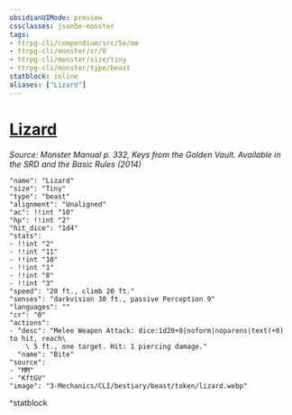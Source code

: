 ```yaml
---
obsidianUIMode: preview
cssclasses: json5e-monster
tags:
- ttrpg-cli/compendium/src/5e/mm
- ttrpg-cli/monster/cr/0
- ttrpg-cli/monster/size/tiny
- ttrpg-cli/monster/type/beast
statblock: inline
aliases: ["Lizard"]
---
```

# [Lizard](3-Mechanics\CLI\bestiary\beast/lizard.md)
*Source: Monster Manual p. 332, Keys from the Golden Vault. Available in the <span title='Systems Reference Document (5.1)'>SRD</span> and the Basic Rules (2014)*  

```statblock
"name": "Lizard"
"size": "Tiny"
"type": "beast"
"alignment": "Unaligned"
"ac": !!int "10"
"hp": !!int "2"
"hit_dice": "1d4"
"stats":
- !!int "2"
- !!int "11"
- !!int "10"
- !!int "1"
- !!int "8"
- !!int "3"
"speed": "20 ft., climb 20 ft."
"senses": "darkvision 30 ft., passive Perception 9"
"languages": ""
"cr": "0"
"actions":
- "desc": "Melee Weapon Attack: dice:1d20+0|noform|noparens|text(+0) to hit, reach\
    \ 5 ft., one target. Hit: 1 piercing damage."
  "name": "Bite"
"source":
- "MM"
- "KftGV"
"image": "3-Mechanics/CLI/bestiary/beast/token/lizard.webp"
```
^statblock